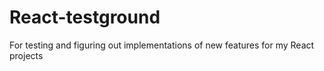 # React-testground
For testing and figuring out implementations of new features for my React projects
